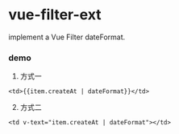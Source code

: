 # vue-filter-ext
implement a Vue Filter dateFormat.

### demo
1. 方式一

`<td>{{item.createAt | dateFormat}}</td>`

2. 方式二

`<td v-text="item.createAt | dateFormat"></td>`

